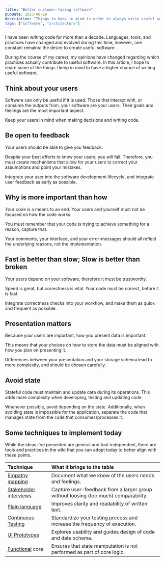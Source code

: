 ```yaml
---
title: "Better customer-facing software"
pubDate: 2023-08-18
description: "Things to keep in mind in order to always write useful software"
tags: ["software", "architecture"]
---
```


I have been writing code for more than a decade. Languages, tools, and practices have changed and evolved during this time, however, one constant remains: the desire to create useful software.

During the course of my career, my opinions have changed regarding which practices actually contribute to useful software. In this article, I hope to share some of the things I keep in mind to have a higher chance of writing useful software.

## Think about your users

Software can only be useful if it is used. Those that interact with, or consume the outputs from, your software are your users. Their goals and feelings are the most important aspect.

Keep your users in mind when making decisions and writing code.

## Be open to feedback

Your users should be able to give you feedback.

Despite your best efforts to know your users, you will fail. Therefore, you must create mechanisms that allow for your users to correct your assumptions and point your mistakes.

Integrate your user into the software development lifecycle, and integrate user feedback as early as possible.

## Why is more important than how

Your code is a means to an end. Your users and yourself must not be focused on how the code works.

You must remember that your code is trying to achieve something for a reason, capture that.

Your comments, your interface, and your error-messages should all reflect the underlying reasons, not the implementation.

## Fast is better than slow; Slow is better than broken

Your users depend on your software, therefore it must be trustworthy.

Speed is great, but correctness is vital. Your code must be correct, before it is fast.

Integrate correctness checks into your workflow, and make them as quick and frequent as possible.

## Presentation matters

Because your users are important, how you present data is important.

This means that your choices on how to store the data must be aligned with how you plan on presenting it.

Differences between your presentation and your storage schema lead to more complexity, and should be chosen carefully.

## Avoid state

Stateful code must maintain and update data during its operations. This adds more complexity when developing, testing and updating code.

Whenever possible, avoid depending on the state. Additionally, when avoiding state is impossible for the application, separate the code that manages state from the code that consumes/processes it.

## Some techniques to implement today

While the ideas I've presented are general and tool-independent, there are tools and practices in the wild that you can adopt today to better align with these points.

| Technique                                        | What it brings to the table                                                         |
| :----------------------------------------------- | :---------------------------------------------------------------------------------- |
| [Empathy mapping][empathy-map]                   | Document what we know of the users needs and feelings.                              |
| [Stakeholder interviews][stakeholder-interviews] | Capture user-feedback from a larger group without loosing (too much) comparability. |
| [Plain language][plain-language]                 | Improves clarity and readability of written text.                                   |
| [Continuous Testing][continuous-testing]         | Standardize your testing process and increase the frequency of execution.           |
| [UI Prototypes][ui-prototype]                    | Explores usability and guides design of code and data schema.                       |
| [Functional][funcitonal-thinking] core           | Ensures that state manipulation is not performed as part of core logic.             |

[empathy-map]: https://www.mindtools.com/abtn3bi/empathy-mapping
[stakeholder-interviews]: https://cognition.happycog.com/article/better-stakeholder-interviews
[plain-language]: https://www.plainlanguage.gov/resources/articles/elements-of-plain-language/
[continuous-testing]: https://www.techwell.com/techwell-insights/2015/08/part-pipeline-why-continuous-testing-essential
[ui-prototype]: https://agilemodeling.com/artifacts/uiprototype.htm
[funcitonal-thinking]: https://nealford.com/functionalthinking.html